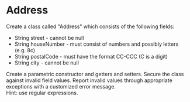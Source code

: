 <h1> Address</h1>
Create a class called "Address" which consists of the following fields:
<ul>
<li>String street - cannot be null</li>
<li>String houseNumber - must consist of numbers and possibly letters (e.g. 8c)</li>
<li>String postalCode - must have the format CC-CCC (C is a digit)</li>
<li>String city - cannot be null</li>
</ul>
Create a parametric constructor and getters and setters. Secure the class against invalid field values. Report invalid values through appropriate exceptions with a customized error message.<br>
Hint: use regular expressions.
